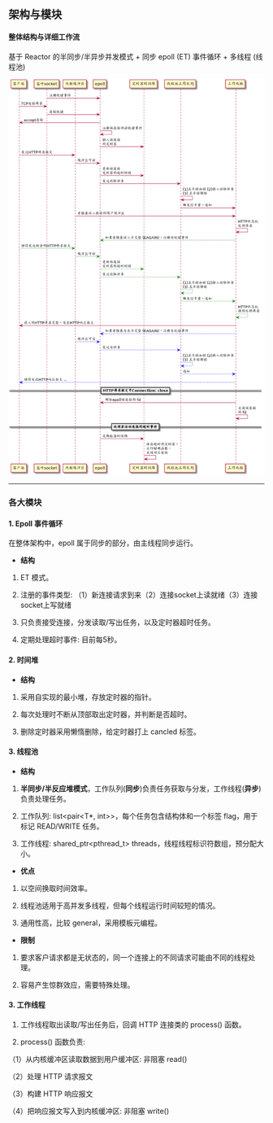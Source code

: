 ## 架构与模块

#### 整体结构与详细工作流

基于 Reactor 的半同步/半异步并发模式 + 同步 epoll (ET) 事件循环 + 多线程 (线程池)

![](../plantuml/workflow.png)

----

### 各大模块


#### 1. Epoll 事件循环

在整体架构中，epoll 属于同步的部分，由主线程同步运行。

- **结构**

1. ET 模式。

2. 注册的事件类型: （1）新连接请求到来（2）连接socket上读就绪（3）连接socket上写就绪

3. 只负责接受连接，分发读取/写出任务，以及定时器超时任务。

4. 定期处理超时事件: 目前每5秒。

#### 2. 时间堆

- **结构**

1. 采用自实现的最小堆，存放定时器的指针。

2. 每次处理时不断从顶部取出定时器，并判断是否超时。

3. 删除定时器采用懒惰删除，给定时器打上 cancled 标签。

#### 3. 线程池

- **结构**

1. **半同步/半反应堆模式**，工作队列(**同步**)负责任务获取与分发，工作线程(**异步**)负责处理任务。

2. 工作队列: list<pair<T*, int>>，每个任务包含结构体和一个标签 flag，用于标记 READ/WRITE 任务。

3. 工作线程: shared_ptr<pthread_t> threads，线程线程标识符数组，预分配大小。

- **优点**

1. 以空间换取时间效率。

2. 线程池适用于高并发多线程，但每个线程运行时间较短的情况。

3. 通用性高，比较 general，采用模板元编程。

- **限制**

1. 要求客户请求都是无状态的，同一个连接上的不同请求可能由不同的线程处理。

2. 容易产生惊群效应，需要特殊处理。

#### 3. 工作线程

1. 工作线程取出读取/写出任务后，回调 HTTP 连接类的 process() 函数。

2. process() 函数负责:

（1）从内核缓冲区读取数据到用户缓冲区: 非阻塞 read()

（2）处理 HTTP 请求报文

（3）构建 HTTP 响应报文

（4）把响应报文写入到内核缓冲区: 非阻塞 write()
